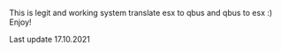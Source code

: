 This is legit and working system translate esx to qbus and qbus to esx :)
Enjoy!

Last update 17.10.2021
